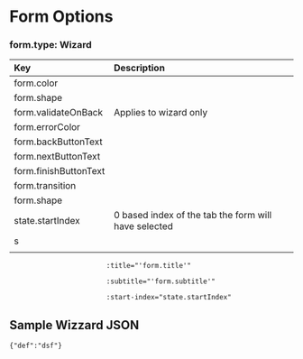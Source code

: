 # Form Options

### form.type: Wizard

| Key | Description |
| :--- | :--- |
| form.color |  |
| form.shape||
| form.validateOnBack | Applies to wizard only |
| form.errorColor |  |
| form.backButtonText |  |
| form.nextButtonText||
|form.finishButtonText||
|form.transition||
| form.shape |  |
| state.startIndex |0 based index of the tab the form will have selected|
| s ||
|||



                   



                            :title="'form.title'"

                            :subtitle="'form.subtitle'"

                            :start-index="state.startIndex"


## Sample Wizzard JSON

``` 
{"def":"dsf"}

```